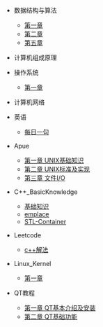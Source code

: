 <!-- docs/_sidebar.md -->
- 数据结构与算法
  - [第一章](DataStructuresAndAlgorithms/Chapter_One.md)
  - [第二章](DataStructuresAndAlgorithms/Chapter_Two.md)
  - [第五章](DataStructuresAndAlgorithms/Chapter_Five.md)

- 计算机组成原理

- 操作系统
  - [第一章](OperatingSystem/Chapter_One.md)


- 计算机网络 
  
- 英语
  - [每日一句](English/OneSentencePerDay.md)

- Apue
  - [第一章 UNIX基础知识](APUE/Chapter_One.md)
  - [第二章 UNIX标准及实现](APUE/Chapter_Two.md)
  - [第三章 文件I/O](APUE/Chapter_Three.md) 

- C++_BasicKnowledge
  - [基础知识](C++_BasicKnowledge/Chapter_One.md)
  - [emplace](C++_BasicKnowledge/emplace.md)
  - [STL-Container](C++_BasicKnowledge/STL_Container.md)
  
- Leetcode
  - [c++解法](Leetcode/Leetcode_CPP.md)

- Linux_Kernel
  - [第一章](Linux_Kernel/Chapter_One.md)

- QT教程
  - [第一章 QT基本介绍及安装](QT/Chapter_One.md)
  - [第二章 QT基础功能](QT/Chapter_Two.md)

